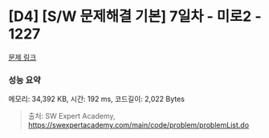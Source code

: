 # [D4] [S/W 문제해결 기본] 7일차 - 미로2 - 1227 

[문제 링크](https://swexpertacademy.com/main/code/problem/problemDetail.do?contestProbId=AV14wL9KAGkCFAYD) 

### 성능 요약

메모리: 34,392 KB, 시간: 192 ms, 코드길이: 2,022 Bytes



> 출처: SW Expert Academy, https://swexpertacademy.com/main/code/problem/problemList.do